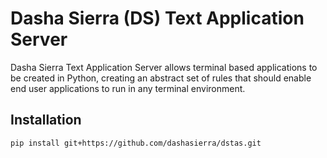 # Dasha Sierra (DS) Text Application Server

Dasha Sierra Text Application Server allows terminal based applications to be
created in Python, creating an abstract set of rules that should enable end
user applications to run in any terminal environment.

## Installation

```bash
pip install git+https://github.com/dashasierra/dstas.git
```
